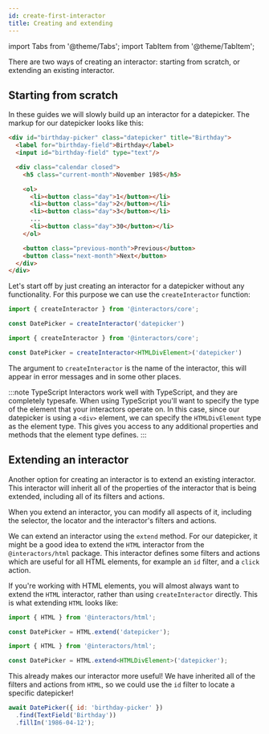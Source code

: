 ```yaml
---
id: create-first-interactor
title: Creating and extending
---
```


import Tabs from '@theme/Tabs';
import TabItem from '@theme/TabItem';

There are two ways of creating an interactor: starting from scratch, or
extending an existing interactor.

## Starting from scratch

In these guides we will slowly build up an interactor for a datepicker. The
markup for our datepicker looks like this:

```html
<div id="birthday-picker" class="datepicker" title="Birthday">
  <label for="birthday-field">Birthday</label>
  <input id="birthday-field" type="text"/>

  <div class="calendar closed">
    <h5 class="current-month">November 1985</h5>

    <ol>
      <li><button class="day">1</button></li>
      <li><button class="day">2</button></li>
      <li><button class="day">3</button></li>
      ...
      <li><button class="day">30</button></li>
    </ol>

    <button class="previous-month">Previous</button>
    <button class="next-month">Next</button>
  </div>
</div>
```

Let's start off by just creating an interactor for a datepicker without any
functionality. For this purpose we can use the `createInteractor` function:

<Tabs groupId="language">
  <TabItem value="javascript" label="JavaScript" default>

  ```js
  import { createInteractor } from '@interactors/core';

  const DatePicker = createInteractor('datepicker')
  ```

  </TabItem>
  <TabItem value="typescript" label="TypeScript">

  ```ts
  import { createInteractor } from '@interactors/core';

  const DatePicker = createInteractor<HTMLDivElement>('datepicker')
  ```

  </TabItem>
</Tabs>

The argument to `createInteractor` is the name of the interactor, this will
appear in error messages and in some other places.

:::note TypeScript
Interactors work well with TypeScript, and they are completely typesafe. When
using TypeScript you'll want to specify the type of the element that your
interactors operate on. In this case, since our datepicker is using a `<div>`
element, we can specify the `HTMLDivElement` type as the element type. This
gives you access to any additional properties and methods that the element type
defines.
:::

## Extending an interactor

Another option for creating an interactor is to extend an existing interactor.
This interactor will inherit all of the properties of the interactor that is
being extended, including all of its filters and actions.

When you extend an interactor, you can modify all aspects of it, including the
selector, the locator and the interactor's filters and actions.

We can extend an interactor using the `extend` method. For our datepicker, it
might be a good idea to extend the `HTML` interactor from the
`@interactors/html` package. This interactor defines some filters and actions
which are useful for all HTML elements, for example an `id` filter, and a
`click` action.

If you're working with HTML elements, you will almost always want to extend the
`HTML` interactor, rather than using `createInteractor` directly. This is what
extending `HTML` looks like:

<Tabs groupId="language">
  <TabItem value="javascript" label="JavaScript" default>

  ```js
  import { HTML } from '@interactors/html';

  const DatePicker = HTML.extend('datepicker');
  ```

  </TabItem>
  <TabItem value="typescript" label="TypeScript">

  ```ts
  import { HTML } from '@interactors/html';

  const DatePicker = HTML.extend<HTMLDivElement>('datepicker');
  ```

  </TabItem>
</Tabs>


This already makes our interactor more useful! We have inherited all of the
filters and actions from `HTML`, so we could use the `id` filter to locate a
specific datepicker!

```js
await DatePicker({ id: 'birthday-picker' })
  .find(TextField('Birthday'))
  .fillIn('1986-04-12');
```
